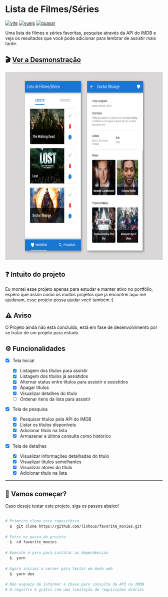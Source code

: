 # Lista de Filmes/Séries

[![vite](https://img.shields.io/badge/Vite-AC4AFE?style=for-the-badge&logo=vite&logoColor=ffffff)](https://vitejs.dev/) [![vuejs](https://img.shields.io/badge/Vue-33A070?style=for-the-badge&logo=vue.js&logoColor=61DAFB)](https://vuejs.org/) [![quasar](https://img.shields.io/badge/quasar-3AB4FF?style=for-the-badge&logo=quasar&logoColor=white)](https://capacitorjs.com/)

Uma lista de filmes e séries favoritas, pesquise através da API do IMDB e veja os resultados que você pode adicionar para lembrar de assistir mais tarde.

## 🎬 <a href="https://movielist.foxtag.com.br" target="_blank">Ver a Desmonstração</a>

 <p align="center">
  <a src="https://movielist.foxtag.com.br" target="_blank"><img height="600px" width="auto" src="./src/assets/movie_list.png" width="100%" height="auto" /></a>
</p>

## ❓ Intuito do projeto

Eu montei esse projeto apenas para estudar e manter ativo no portfólio, espero que assim como os muitos projetos que ja encontrei aqui me ajudaram, esse projeto possa ajudar você também :)

## ⚠️ Aviso

O Projeto ainda não está concluído, está em fase de desenvolvimento por se tratar de um projeto para estudo.

## ⚙️ Funcionalidades

- [x] Tela Inicial

  - [x] Listagem dos títulos para assistir
  - [x] Listagem dos títulos já assistidos
  - [x] Alternar status entre títulos para assistir e assistidos
  - [x] Apagar títulos
  - [x] Visualizar detalhes do título
  - [ ] Ordenar itens da lista para assistir

- [x] Tela de pesquisa

  - [x] Pesquisar títulos pela API do IMDB
  - [x] Listar os títulos disponíveis
  - [x] Adicionar título na lista
  - [x] Armazenar a última consulta como histórico

- [x] Tela de detalhes
  - [x] Visualizar informações detalhadas do título
  - [x] Visualizar títulos semelhantes
  - [x] Visualizar atores do título
  - [x] Adicionar título na lista

---

## 🚀 Vamos começar?

Caso deseje testar este projeto, siga os passos abaixo!

```bash

# Primeiro clone este repositório
  $  git clone https://github.com/linhous/favorite_movies.git

# Entre na pasta do projeto
  $  cd favorite_movies

# Execute o yarn para instalar as dependências
  $  yarn

# Agora iniciei o server para testar em modo web
  $  yarn dev

# Não esqueça de informar a chave para consulta da API no IMDB
# O registro é grátis com uma limitação de requisições diárias
```
